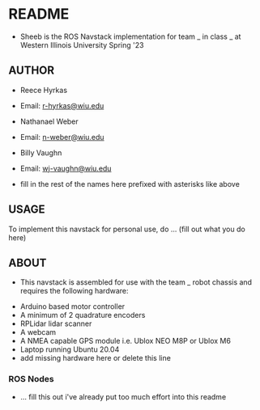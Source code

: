 # README

* Sheeb is the ROS Navstack implementation for team _ in class _ at Western Illinois University Spring '23 

## AUTHOR

* Reece Hyrkas
* Email: r-hyrkas@wiu.edu

* Nathanael Weber
* Email: n-weber@wiu.edu

* Billy Vaughn
* Email: wj-vaughn@wiu.edu

- fill in the rest of the names here prefixed with asterisks like above

## USAGE

 To implement this navstack for personal use, do ... (fill out what you do here)

## ABOUT

* This navstack is assembled for use with the team _ robot chassis and requires the following hardware:
- Arduino based motor controller
- A minimum of 2 quadrature encoders
- RPLidar lidar scanner
- A webcam
- A NMEA capable GPS module i.e. Ublox NEO M8P or Ublox M6
- Laptop running Ubuntu 20.04
- add missing hardware here or delete this line

### ROS Nodes

* ... fill this out i've already put too much effort into this readme

